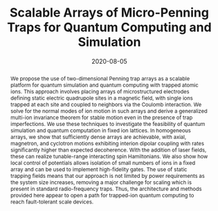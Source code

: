 ---
title: Scalable Arrays of Micro-Penning Traps for Quantum Computing and Simulation
abstract: We propose the use of two-dimensional Penning trap arrays as a scalable platform for quantum simulation and quantum computing with trapped atomic ions. This approach involves placing arrays of microstructured electrodes defining static electric quadrupole sites in a magnetic field, with single ions trapped at each site and coupled to neighbors via the Coulomb interaction. We solve for the normal modes of ion motion in such arrays and derive a generalized multi-ion invariance theorem for stable motion even in the presence of trap imperfections. We use these techniques to investigate the feasibility of quantum simulation and quantum computation in fixed ion lattices. In homogeneous arrays, we show that sufficiently dense arrays are achievable, with axial, magnetron, and cyclotron motions exhibiting interion dipolar coupling with rates significantly higher than expected decoherence. With the addition of laser fields, these can realize tunable-range interacting spin Hamiltonians. We also show how local control of potentials allows isolation of small numbers of ions in a fixed array and can be used to implement high-fidelity gates. The use of static trapping fields means that our approach is not limited by power requirements as the system size increases, removing a major challenge for scaling which is present in standard radio-frequency traps. Thus, the architecture and methods provided here appear to open a path for trapped-ion quantum computing to reach fault-tolerant scale devices.
date: 2020-08-05
publication: Physical Review X
publication_short: Phys. Rev. X
doi: 10.1103/PhysRevX.10.031027
url_arxiv: https://arxiv.org/abs/1812.06755
url_pdf: https://arxiv.org/pdf/1812.06755.pdf
authors:
    - name : Shreyans Jain
    - name: Joseba Alonso
    - id: mgrau
    - name: Jonathan P. Home
---